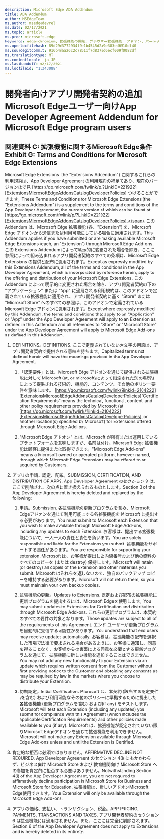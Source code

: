 ```yaml
---
description: Microsoft Edge ADA Addendum
title: ADA Addendum
author: MSEdgeTeam
ms.author: msedgedevrel
ms.date: 02/17/2021
ms.topic: article
ms.prod: microsoft-edge
keywords: edge-chromium, 拡張機能の開発, ブラウザー拡張機能, アドオン, パートナー センター, 開発者
ms.openlocfilehash: 89d29d3772934f9e1b4545d2a9e383ed6510df40
ms.sourcegitcommit: 916b4daa26c2c78611f7d837bd6ecf009f0082df
ms.translationtype: MT
ms.contentlocale: ja-JP
ms.lasthandoff: 02/17/2021
ms.locfileid: "11343088"
---
```

# <span data-ttu-id="9167e-104">開発者向けアプリ開発者契約の追加Microsoft Edgeユーザー向け</span><span class="sxs-lookup"><span data-stu-id="9167e-104">App Developer Agreement Addendum for Microsoft Edge program users</span></span>  

## <span data-ttu-id="9167e-105">関連資料 G: 拡張機能に関するMicrosoft Edge条件</span><span class="sxs-lookup"><span data-stu-id="9167e-105">Exhibit G: Terms and Conditions for Microsoft Edge Extensions</span></span>  

<span data-ttu-id="9167e-106">Microsoft Edge Extensions \(the "Extensions Addendum"\) に関するこれらの利用規約は、App Developer Agreement の利用規約の補足であり、現在のバージョンはで見 [https://go.microsoft.com/fwlink/p/?LinkID=221922][ExtensionsMicrosoftEdgeAddonsCatalogDeveloperPolicies] つけることができます。</span><span class="sxs-lookup"><span data-stu-id="9167e-106">These Terms and Conditions for Microsoft Edge Extensions \(the "Extensions Addendum"\) is a supplement to the terms and conditions of the App Developer Agreement, the current version of which can be found at [https://go.microsoft.com/fwlink/p/?LinkID=221922][ExtensionsMicrosoftEdgeAddonsCatalogDeveloperPolicies].</span></span>  <span data-ttu-id="9167e-107">この Addendum は、Microsoft Edge 拡張機能 \(各、"Extension"\) を、Microsoft Edge アドオンから送信または利用可能にしている場合に適用されます。</span><span class="sxs-lookup"><span data-stu-id="9167e-107">This Addendum applies if you have submitted or are making available Microsoft Edge Extensions \(each, an "Extension"\) through Microsoft Edge Add-ons.</span></span>  <span data-ttu-id="9167e-108">この Extensions Addendum によって明示的に変更された場合を除き、ここに参照によって組み込まれるアプリ開発者契約のすべての条項は、Microsoft Edge Extensions の提供と配布に適用されます。</span><span class="sxs-lookup"><span data-stu-id="9167e-108">Except as expressly modified by this Extensions Addendum, all of the terms and conditions in the App Developer Agreement, which is incorporated by reference herein, apply to the offering and distribution of your Microsoft Edge Extensions.</span></span>  <span data-ttu-id="9167e-109">この Addendum によって明示的に変更された場合を除き、アプリ開発者契約の下の "アプリケーション" または "App" に適用される利用規約は、このアドオンで定義されている拡張機能に適用され、アプリ開発者契約に基く "Store" または "Microsoft Store" へのすべての参照は、このアドオンで定義されている Microsoft Edge アドオンに適用されます。</span><span class="sxs-lookup"><span data-stu-id="9167e-109">Except where expressly modified by this Addendum, the terms and conditions that apply to an "Application" or "App" under the App Developer Agreement will apply to an Extension as defined in this Addendum and all references to "Store" or "Microsoft Store" under the App Developer Agreement will apply to Microsoft Edge Add-ons as defined in this Addendum.</span></span>  

1.  <span data-ttu-id="9167e-110">DEFINITIONS。</span><span class="sxs-lookup"><span data-stu-id="9167e-110">DEFINITIONS.</span></span>  <span data-ttu-id="9167e-111">ここで定義されていない大文字の用語は、アプリ開発者契約で提供される意味を持ちます。</span><span class="sxs-lookup"><span data-stu-id="9167e-111">Capitalized terms not defined herein will have the meanings provided in the App Developer Agreement.</span></span>  

    1.  <span data-ttu-id="9167e-112">「認定要件」とは、Microsoft Edge アドオンを通じて提供される拡張機能に対して Microsoft \(at, or microsoft\によって指定された別の場所\\) によって提供される技術的、機能的、コンテンツ、その他のポリシー要件を意味します。 [https://go.microsoft.com/fwlink/?linkid=2104222][ExtensionsMicrosoftEdgeAddonsCatalogDeveloperPolicies]</span><span class="sxs-lookup"><span data-stu-id="9167e-112">"Certification Requirements" means the technical, functional, content, and other policy requirements provided by Microsoft \(at [https://go.microsoft.com/fwlink/?linkid=2104222][ExtensionsMicrosoftEdgeAddonsCatalogDeveloperPolicies], or another location\(s\) specified by Microsoft\) for Extensions offered through Microsoft Edge Add-ons.</span></span>  

    1.  <span data-ttu-id="9167e-113">"Microsoft Edge アドオン" とは、Microsoft が所有または運用しているプラットフォームを意味しますが、名前は付け、Microsoft Edge 拡張機能は顧客に提供または取得できます。</span><span class="sxs-lookup"><span data-stu-id="9167e-113">"Microsoft Edge Add-ons" means a Microsoft owned or operated platform, however named, through which Microsoft Edge Extensions may be offered to or acquired by Customers.</span></span>

1.  <span data-ttu-id="9167e-114">アプリの申請、認定、配布。</span><span class="sxs-lookup"><span data-stu-id="9167e-114">SUBMISSION, CERTIFICATION, AND DISTRIBUTION OF APPS.</span></span>  <span data-ttu-id="9167e-115">App Developer Agreement のセクション 3 は、ここで削除され、次の点に置き換えられるものとします。</span><span class="sxs-lookup"><span data-stu-id="9167e-115">Section 3 of the App Developer Agreement is hereby deleted and replaced by the following:</span></span>  

    1.  <span data-ttu-id="9167e-116">申請。</span><span class="sxs-lookup"><span data-stu-id="9167e-116">Submission.</span></span>  <span data-ttu-id="9167e-117">各拡張機能の更新プログラムを含め、Microsoft Edgeアドオンを通じて利用可能にする各拡張機能を Microsoft に提出する必要があります。</span><span class="sxs-lookup"><span data-stu-id="9167e-117">You must submit to Microsoft each Extension that you wish to make available through Microsoft Edge Add-ons, including any updates to each Extension.</span></span>  <span data-ttu-id="9167e-118">お客様は、提出する拡張機能について、一人一人の責任と責任を負います。</span><span class="sxs-lookup"><span data-stu-id="9167e-118">You are solely responsible and liable for the Extensions you submit.</span></span>  <span data-ttu-id="9167e-119">拡張機能をサポートする責任があります。</span><span class="sxs-lookup"><span data-stu-id="9167e-119">You are responsible for supporting your extension.</span></span>  <span data-ttu-id="9167e-120">Microsoft は、お客様が提出した内線番号および他の資料のすべてのコピーを \(または destroy\) 保持します。</span><span class="sxs-lookup"><span data-stu-id="9167e-120">Microsoft will retain \(or destroy\) all copies of the Extension and other materials you submit.</span></span>  <span data-ttu-id="9167e-121">Microsoft はそれらを返しないので、独自のバックアップ コピーを維持する必要があります。</span><span class="sxs-lookup"><span data-stu-id="9167e-121">Microsoft will not return them, so you must maintain your own backup copies.</span></span>  

    1.  <span data-ttu-id="9167e-122">拡張機能の更新。</span><span class="sxs-lookup"><span data-stu-id="9167e-122">Updates to Extensions.</span></span>  <span data-ttu-id="9167e-123">認定および配布の拡張機能に更新プログラムを提出するには、Microsoft Edgeを使用します。</span><span class="sxs-lookup"><span data-stu-id="9167e-123">You may submit updates to Extensions for Certification and distribution through Microsoft Edge Add-ons.</span></span>  <span data-ttu-id="9167e-124">これらの更新プログラムは、本契約のすべての要件の対象となります。</span><span class="sxs-lookup"><span data-stu-id="9167e-124">Those updates are subject to all of the requirements of this Agreement.</span></span>  <span data-ttu-id="9167e-125">エンド ユーザーが更新プログラムを自動的に受信する可能性があります。</span><span class="sxs-lookup"><span data-stu-id="9167e-125">You understand that end users may receive updates automatically.</span></span>  <span data-ttu-id="9167e-126">お客様は、拡張機能の配布を選択した市場で法律で要求される場合があるように、お客様に通知し、同意を得ることなく、お客様からの書面による同意を必要とする更新プログラムを通じて、拡張機能に新しい機能を追加することはできません。</span><span class="sxs-lookup"><span data-stu-id="9167e-126">You may not add any new functionality to your Extension via an update which requires written consent from the Customer without first providing notice to the Customer and obtaining any consents as may be required by law in the markets where you choose to distribute your Extension.</span></span>  

    1.  <span data-ttu-id="9167e-127">初期認定。</span><span class="sxs-lookup"><span data-stu-id="9167e-127">Initial Certification.</span></span>  <span data-ttu-id="9167e-128">Microsoft は、本契約 \(該当する認定要件\を含む) および利用可能なその他のポリシーに準拠するために提出した各拡張機能 \(更新プログラムを含む\) および\(if any\) をテストします。</span><span class="sxs-lookup"><span data-stu-id="9167e-128">Microsoft will test each Extension \(including any updates\) you submit for compliance with this Agreement \(which includes the applicable Certification Requirements\) and other policies made available to you \(if any\).</span></span>  <span data-ttu-id="9167e-129">Microsoft は、拡張機能が認定されていない限りMicrosoft Edgeアドオンを通じて拡張機能を利用できません。</span><span class="sxs-lookup"><span data-stu-id="9167e-129">Microsoft will not make any Extension available through Microsoft Edge Add-ons unless and until the Extension is Certified.</span></span>  

1.  <span data-ttu-id="9167e-130">肯定的な拒否は必須ではありません。</span><span class="sxs-lookup"><span data-stu-id="9167e-130">AFFIRMATIVE DECLINE NOT REQUIRED.</span></span>  <span data-ttu-id="9167e-131">App Developer Agreement のセクション 4\(i\) にもかかわらず、ビジネス向け Microsoft Store および 教育機関向け Microsoft Store への参加を肯定的に拒否する必要はありません。</span><span class="sxs-lookup"><span data-stu-id="9167e-131">Notwithstanding Section 4\(i\) of the App Developer Agreement, you are not required to affirmatively decline participation in Microsoft Store for Business and Microsoft Store for Education.</span></span>  <span data-ttu-id="9167e-132">拡張機能は、新しいアドオンMicrosoft Edge使用できます。</span><span class="sxs-lookup"><span data-stu-id="9167e-132">Your Extension will only be available through the Microsoft Edge Add-ons.</span></span>  

1.  <span data-ttu-id="9167e-133">アプリの価格、支払い、トランザクション、税金。</span><span class="sxs-lookup"><span data-stu-id="9167e-133">APP PRICING, PAYMENTS, TRANSACTIONS AND TAXES.</span></span>  <span data-ttu-id="9167e-134">アプリ開発者契約のセクション 6 は拡張機能には適用されません。また、ここには完全に削除されます。</span><span class="sxs-lookup"><span data-stu-id="9167e-134">Section 6 of the App Developer Agreement does not apply to Extensions and is hereby deleted in its entirety.</span></span>  

<!-- links -->  

[ExtensionsMicrosoftEdgeAddonsCatalogDeveloperPolicies]: ./developer-policies.md "Microsoft Edgeアドオンストア開発者ポリシー |Microsoft Docs"  

